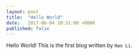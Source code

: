 ```yaml
---
layout: post
title:  "Hello World"
date:   2017-06-04 10:31:00 +0800
published: false
---
```

Hello World! 
This is the first blog written by `Hao Li`.


